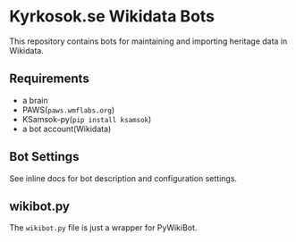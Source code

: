 # Kyrkosok.se Wikidata Bots

This repository contains bots for maintaining and importing heritage data in Wikidata.

## Requirements

 - a brain
 - PAWS(`paws.wmflabs.org`)
 - KSamsok-py(`pip install ksamsok`)
 - a bot account(Wikidata)


## Bot Settings

See inline docs for bot description and configuration settings.

## wikibot.py

The `wikibot.py` file is just a wrapper for PyWikiBot.